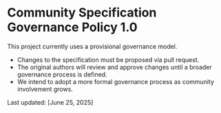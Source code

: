 # Community Specification Governance Policy 1.0

This project currently uses a provisional governance model.

- Changes to the specification must be proposed via pull request.
- The original authors will review and approve changes until a broader governance process is defined.
- We intend to adopt a more formal governance process as community involvement grows.

Last updated: [June 25, 2025]
